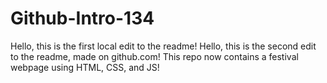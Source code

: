 # Github-Intro-134

Hello, this is the first local edit to the readme!
Hello, this is the second edit to the readme, made on github.com!
This repo now contains a festival webpage using HTML, CSS, and JS!
